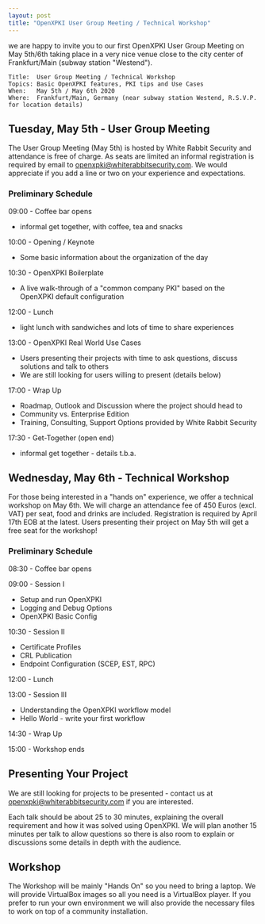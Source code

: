```yaml
---
layout: post
title: "OpenXPKI User Group Meeting / Technical Workshop"
---
```


we are happy to invite you to our first OpenXPKI User Group Meeting on May 5th/6th taking place in a very nice venue close to the city center of Frankfurt/Main (subway station "Westend"). 

    Title:  User Group Meeting / Technical Workshop 
    Topics: Basic OpenXPKI features, PKI tips and Use Cases
    When:   May 5th / May 6th 2020
    Where:  Frankfurt/Main, Germany (near subway station Westend, R.S.V.P. for location details)
    
## Tuesday, May 5th - User Group Meeting

The User Group Meeting (May 5th) is hosted by White Rabbit Security and attendance is free of charge. As seats are limited an informal registration is required by email to <openxpki@whiterabbitsecurity.com>. We would appreciate if you add a line or two on your experience and expectations. 

### Preliminary Schedule

09:00 - Coffee bar opens

* informal get together, with coffee, tea and snacks

10:00 - Opening / Keynote

* Some basic information about the organization of the day

10:30 - OpenXPKI Boilerplate

* A live walk-through of a "common company PKI" based on the OpenXPKI default configuration

12:00 - Lunch

* light lunch with sandwiches and lots of time to share experiences

13:00 - OpenXPKI Real World Use Cases

* Users presenting their projects with time to ask questions, discuss solutions and talk to others
* We are still looking for users willing to present (details below)

17:00 - Wrap Up 

* Roadmap, Outlook and Discussion where the project should head to
* Community vs. Enterprise Edition 
* Training, Consulting, Support Options provided by White Rabbit Security

17:30 - Get-Together (open end)

* informal get together - details t.b.a.

## Wednesday, May 6th - Technical Workshop

For those being interested in a "hands on" experience, we offer a technical workshop on May 6th. We will charge an attendance fee of 450 Euros (excl. VAT) per seat, food and drinks are included. Registration is required by April 17th EOB at the latest. Users presenting their project on May 5th will get a free seat for the workshop!

### Preliminary Schedule

08:30 - Coffee bar opens

09:00 - Session I

* Setup and run OpenXPKI
* Logging and Debug Options
* OpenXPKI Basic Config

10:30 - Session II

* Certificate Profiles
* CRL Publication
* Endpoint Configuration  (SCEP, EST, RPC)

12:00 - Lunch

13:00 - Session III

* Understanding the OpenXPKI workflow model
* Hello World - write your first workflow

14:30 - Wrap Up

15:00 - Workshop ends 

## Presenting Your Project

We are still looking for projects to be presented - contact us at openxpki@whiterabbitsecurity.com if you are interested.

Each talk should be about 25 to 30 minutes, explaining the overall requirement and how it was solved using OpenXPKI. We will plan another 15 minutes per talk to allow questions  so there is also room to explain or discussions some details in depth with the audience.

## Workshop

The Workshop will be mainly "Hands On" so you need to bring a laptop. We will provide VirtualBox images so all you need is a VirtualBox player. If you prefer to run your own environment we will also provide the necessary files to work on top of a community installation.

